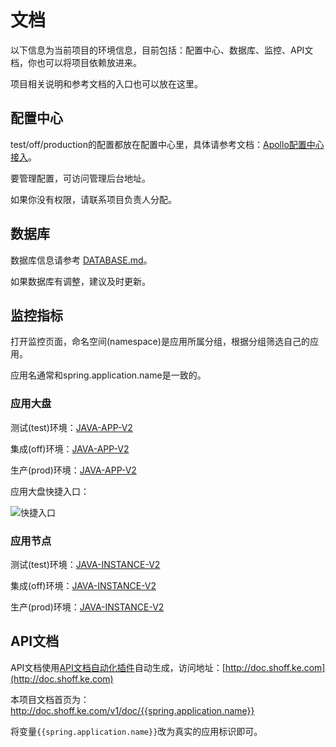 # 文档

以下信息为当前项目的环境信息，目前包括：配置中心、数据库、监控、API文档，你也可以将项目依赖放进来。

项目相关说明和参考文档的入口也可以放在这里。

## 配置中心

test/off/production的配置都放在配置中心里，具体请参考文档：[Apollo配置中心接入](http://doc.shtest.ke.com/infrastructure/spring-cloud/config.html)。

要管理配置，可访问管理后台地址。

如果你没有权限，请联系项目负责人分配。

## 数据库

数据库信息请参考 [DATABASE.md](docs/db/DATABASE.md)。

如果数据库有调整，建议及时更新。

## 监控指标

打开监控页面，命名空间(namespace)是应用所属分组，根据分组筛选自己的应用。

应用名通常和spring.application.name是一致的。

### 应用大盘

测试(test)环境：[JAVA-APP-V2](http://jk.shtest.ke.com/d/jvm-job/java-app-v2)

集成(off)环境：[JAVA-APP-V2](http://jk.shoff.ke.com/d/jvm-job/java-app-v2)

生产(prod)环境：[JAVA-APP-V2](http://jk.ke.com/d/jvm-job/java-app-v2)

应用大盘快捷入口：

![快捷入口](docs/images/metrics-dog-java-app-v2.png)


### 应用节点

测试(test)环境：[JAVA-INSTANCE-V2](http://jk.shtest.ke.com/d/jvm-job-node/java-instance-v2)

集成(off)环境：[JAVA-INSTANCE-V2](http://jk.shoff.ke.com/d/jvm-job-node/java-instance-v2)

生产(prod)环境：[JAVA-INSTANCE-V2](http://jk.ke.com/d/jvm-job-node/java-instance-v2)


## API文档

API文档使用[API文档自动化插件](http://doc.shtest.ke.com/common-knowledge/api/doc-auto.html)自动生成，访问地址：[http://doc.shoff.ke.com](http://doc.shoff.ke.com)

本项目文档首页为：http://doc.shoff.ke.com/v1/doc/{{spring.application.name}}

将变量`{{spring.application.name}}`改为真实的应用标识即可。

